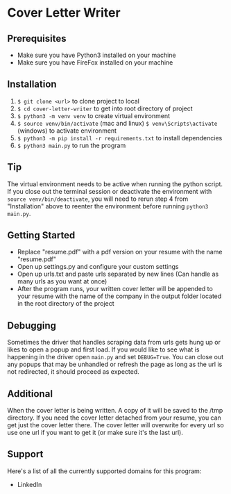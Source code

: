 # Cover Letter Writer

## Prerequisites
- Make sure you have Python3 installed on your machine
- Make sure you have FireFox installed on your machine

## Installation
1) `$ git clone <url>` to clone project to local
2) `$ cd cover-letter-writer` to get into root directory of project
3) `$ python3 -m venv venv` to create virtual environment
4) `$ source venv/bin/activate` (mac and linux) `$ venv\Scripts\activate` (windows) to activate environment
5) `$ python3 -m pip install -r requirements.txt` to install dependencies
6) `$ python3 main.py` to run the program

## Tip
The virtual environment needs to be active when running the python script. 
If you close out the terminal session or deactivate the environment with `source venv/bin/deactivate`, 
you will need to rerun step 4 from "Installation" above to reenter the environment before running `python3 main.py`.

## Getting Started
- Replace "resume.pdf" with a pdf version on your resume with the name "resume.pdf"
- Open up settings.py and configure your custom settings
- Open up urls.txt and paste urls separated by new lines (Can handle as many urls as you want at once)
- After the program runs, your written cover letter will be appended to your resume with the name of the company in the output folder located in the root directory of the project

## Debugging
Sometimes the driver that handles scraping data from urls gets hung up or likes to open a popup and first load. 
If you would like to see what is happening in the driver open `main.py` and set `DEBUG=True`. 
You can close out any popups that may be unhandled or refresh the page as long as the url is not redirected, 
it should proceed as expected.

## Additional
When the cover letter is being written. A copy of it will be saved to the /tmp directory. 
If you need the cover letter detached from your resume, you can get just the cover letter there. 
The cover letter will overwrite for every url so use one url if you want to get it (or make sure it's the last url).

## Support
Here's a list of all the currently supported domains for this program:
- LinkedIn
